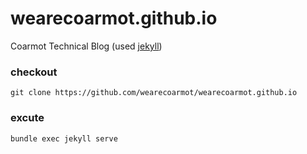 # wearecoarmot.github.io
Coarmot Technical Blog (used [jekyll](https://jekyllrb.com/))

### checkout
~~~shell
git clone https://github.com/wearecoarmot/wearecoarmot.github.io
~~~

### excute
~~~shell
bundle exec jekyll serve
~~~
